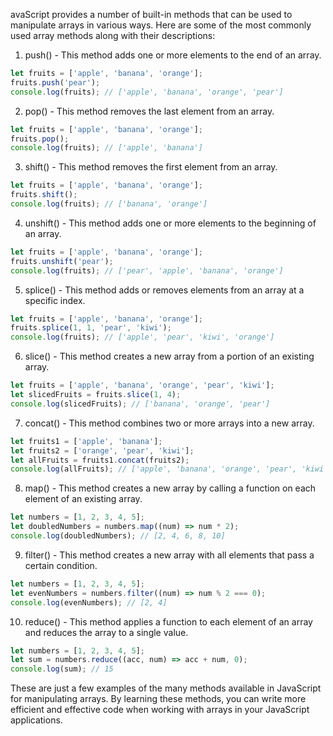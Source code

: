 avaScript provides a number of built-in methods that can be used to manipulate arrays in various ways. Here are some of the most commonly used array methods along with their descriptions:

1. push() - This method adds one or more elements to the end of an array.
```js
let fruits = ['apple', 'banana', 'orange'];
fruits.push('pear');
console.log(fruits); // ['apple', 'banana', 'orange', 'pear']
```

2. pop() - This method removes the last element from an array.
```js
let fruits = ['apple', 'banana', 'orange'];
fruits.pop();
console.log(fruits); // ['apple', 'banana']
```

3. shift() - This method removes the first element from an array.

```js
let fruits = ['apple', 'banana', 'orange'];
fruits.shift();
console.log(fruits); // ['banana', 'orange']
```

4. unshift() - This method adds one or more elements to the beginning of an array.
```js
let fruits = ['apple', 'banana', 'orange'];
fruits.unshift('pear');
console.log(fruits); // ['pear', 'apple', 'banana', 'orange']
```

5. splice() - This method adds or removes elements from an array at a specific index.
```js
let fruits = ['apple', 'banana', 'orange'];
fruits.splice(1, 1, 'pear', 'kiwi');
console.log(fruits); // ['apple', 'pear', 'kiwi', 'orange']
```

6. slice() - This method creates a new array from a portion of an existing array.
```js
let fruits = ['apple', 'banana', 'orange', 'pear', 'kiwi'];
let slicedFruits = fruits.slice(1, 4);
console.log(slicedFruits); // ['banana', 'orange', 'pear']
```

7. concat() - This method combines two or more arrays into a new array.

```js
let fruits1 = ['apple', 'banana'];
let fruits2 = ['orange', 'pear', 'kiwi'];
let allFruits = fruits1.concat(fruits2);
console.log(allFruits); // ['apple', 'banana', 'orange', 'pear', 'kiwi']
```

8. map() - This method creates a new array by calling a function on each element of an existing array.
```js
let numbers = [1, 2, 3, 4, 5];
let doubledNumbers = numbers.map((num) => num * 2);
console.log(doubledNumbers); // [2, 4, 6, 8, 10]
```

9. filter() - This method creates a new array with all elements that pass a certain condition.
```js
let numbers = [1, 2, 3, 4, 5];
let evenNumbers = numbers.filter((num) => num % 2 === 0);
console.log(evenNumbers); // [2, 4]
```
10. reduce() - This method applies a function to each element of an array and reduces the array to a single value.
```js
let numbers = [1, 2, 3, 4, 5];
let sum = numbers.reduce((acc, num) => acc + num, 0);
console.log(sum); // 15
```

These are just a few examples of the many methods available in JavaScript for manipulating arrays. By learning these methods, you can write more efficient and effective code when working with arrays in your JavaScript applications.




